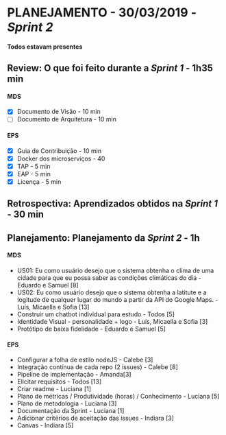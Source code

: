 # PLANEJAMENTO - 30/03/2019 - *Sprint 2* 

#### Todos estavam presentes

## Review: O que foi feito durante a *Sprint 1* - 1h35 min
#### MDS
- [x] Documento de Visão - 10 min
- [ ] Documento de Arquitetura - 10 min
#### EPS
- [x] Guia de Contribuição - 10 min
- [x] Docker dos microserviços - 40
- [x] TAP - 5 min
- [x] EAP - 5 min
- [x] Licença - 5 min

## Retrospectiva: Aprendizados obtidos na *Sprint 1* - 30 min
   

## Planejamento: Planejamento da *Sprint 2* - 1h 


#### MDS
* US01: Eu como usuário desejo que o sistema obtenha  o clima de uma cidade para que eu possa saber as condições climáticas do dia - Eduardo e Samuel [8]
* US02: Eu como usuário desejo que o sistema obtenha a latitute e a logitude de qualquer lugar do mundo a partir da API do Google Maps. - Luís, Micaella e Sofia [13]
* Construir um chatbot individual para estudo - Todos [5]
* Identidade Visual - personalidade + logo - Luís, Micaella e Sofia [3]
* Protótipo de baixa fidelidade - Eduardo e Samuel [5]

#### EPS
* Configurar a folha de estilo nodeJS - Calebe [3]
* Integração contínua de cada repo (2 issues) - Calebe [8]
* Pipeline de implementação - Amanda[3]
* Elicitar requisitos - Todos [13]
* Criar readme - Luciana [1]
* Plano de métricas / Produtividade (horas) / Conhecimento - Luciana [5]
* Plano de metodologia - Luciana [3]
* Documentação da Sprint  - Luciana [1]
* Adicionar critérios de aceitação das issues - Indiara [3]
* Canvas - Indiara [5]
   


